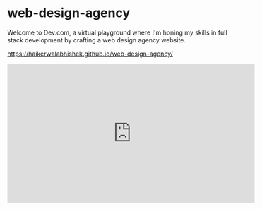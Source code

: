 # web-design-agency
Welcome to Dev.com, a virtual playground where I'm honing my skills in full stack development by crafting a web design agency website.

https://haikerwalabhishek.github.io/web-design-agency/

<iframe src="https://youtu.be/4FpbzEme-9I" width="560" height="315" frameborder="0" allow="autoplay; fullscreen" allowfullscreen></iframe>


